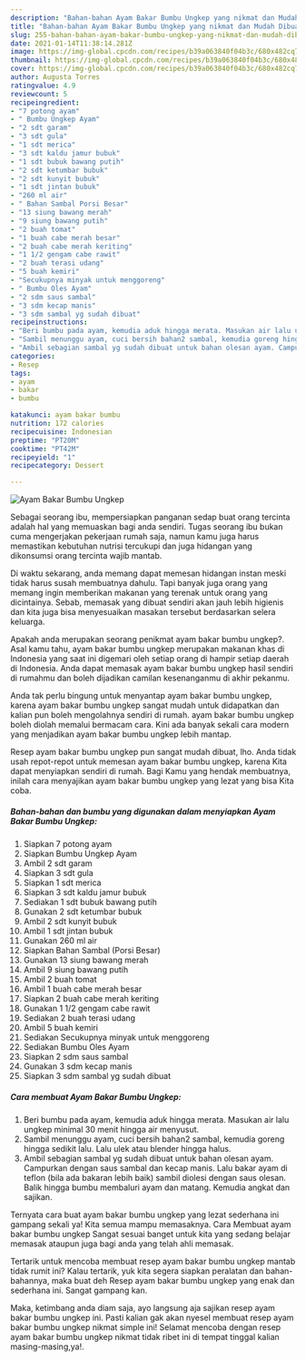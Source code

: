```yaml
---
description: "Bahan-bahan Ayam Bakar Bumbu Ungkep yang nikmat dan Mudah Dibuat"
title: "Bahan-bahan Ayam Bakar Bumbu Ungkep yang nikmat dan Mudah Dibuat"
slug: 255-bahan-bahan-ayam-bakar-bumbu-ungkep-yang-nikmat-dan-mudah-dibuat
date: 2021-01-14T11:38:14.281Z
image: https://img-global.cpcdn.com/recipes/b39a063840f04b3c/680x482cq70/ayam-bakar-bumbu-ungkep-foto-resep-utama.jpg
thumbnail: https://img-global.cpcdn.com/recipes/b39a063840f04b3c/680x482cq70/ayam-bakar-bumbu-ungkep-foto-resep-utama.jpg
cover: https://img-global.cpcdn.com/recipes/b39a063840f04b3c/680x482cq70/ayam-bakar-bumbu-ungkep-foto-resep-utama.jpg
author: Augusta Torres
ratingvalue: 4.9
reviewcount: 5
recipeingredient:
- "7 potong ayam"
- " Bumbu Ungkep Ayam"
- "2 sdt garam"
- "3 sdt gula"
- "1 sdt merica"
- "3 sdt kaldu jamur bubuk"
- "1 sdt bubuk bawang putih"
- "2 sdt ketumbar bubuk"
- "2 sdt kunyit bubuk"
- "1 sdt jintan bubuk"
- "260 ml air"
- " Bahan Sambal Porsi Besar"
- "13 siung bawang merah"
- "9 siung bawang putih"
- "2 buah tomat"
- "1 buah cabe merah besar"
- "2 buah cabe merah keriting"
- "1 1/2 gengam cabe rawit"
- "2 buah terasi udang"
- "5 buah kemiri"
- "Secukupnya minyak untuk menggoreng"
- " Bumbu Oles Ayam"
- "2 sdm saus sambal"
- "3 sdm kecap manis"
- "3 sdm sambal yg sudah dibuat"
recipeinstructions:
- "Beri bumbu pada ayam, kemudia aduk hingga merata. Masukan air lalu ungkep minimal 30 menit hingga air menyusut."
- "Sambil menunggu ayam, cuci bersih bahan2 sambal, kemudia goreng hingga sedikit lalu. Lalu ulek atau blender hingga halus."
- "Ambil sebagian sambal yg sudah dibuat untuk bahan olesan ayam. Campurkan dengan saus sambal dan kecap manis. Lalu bakar ayam di teflon (bila ada bakaran lebih baik) sambil diolesi dengan saus olesan. Balik hingga bumbu membaluri ayam dan matang. Kemudia angkat dan sajikan."
categories:
- Resep
tags:
- ayam
- bakar
- bumbu

katakunci: ayam bakar bumbu 
nutrition: 172 calories
recipecuisine: Indonesian
preptime: "PT20M"
cooktime: "PT42M"
recipeyield: "1"
recipecategory: Dessert

---
```



![Ayam Bakar Bumbu Ungkep](https://img-global.cpcdn.com/recipes/b39a063840f04b3c/680x482cq70/ayam-bakar-bumbu-ungkep-foto-resep-utama.jpg)

Sebagai seorang ibu, mempersiapkan panganan sedap buat orang tercinta adalah hal yang memuaskan bagi anda sendiri. Tugas seorang ibu bukan cuma mengerjakan pekerjaan rumah saja, namun kamu juga harus memastikan kebutuhan nutrisi tercukupi dan juga hidangan yang dikonsumsi orang tercinta wajib mantab.

Di waktu  sekarang, anda memang dapat memesan hidangan instan meski tidak harus susah membuatnya dahulu. Tapi banyak juga orang yang memang ingin memberikan makanan yang terenak untuk orang yang dicintainya. Sebab, memasak yang dibuat sendiri akan jauh lebih higienis dan kita juga bisa menyesuaikan masakan tersebut berdasarkan selera keluarga. 



Apakah anda merupakan seorang penikmat ayam bakar bumbu ungkep?. Asal kamu tahu, ayam bakar bumbu ungkep merupakan makanan khas di Indonesia yang saat ini digemari oleh setiap orang di hampir setiap daerah di Indonesia. Anda dapat memasak ayam bakar bumbu ungkep hasil sendiri di rumahmu dan boleh dijadikan camilan kesenanganmu di akhir pekanmu.

Anda tak perlu bingung untuk menyantap ayam bakar bumbu ungkep, karena ayam bakar bumbu ungkep sangat mudah untuk didapatkan dan kalian pun boleh mengolahnya sendiri di rumah. ayam bakar bumbu ungkep boleh diolah memalui bermacam cara. Kini ada banyak sekali cara modern yang menjadikan ayam bakar bumbu ungkep lebih mantap.

Resep ayam bakar bumbu ungkep pun sangat mudah dibuat, lho. Anda tidak usah repot-repot untuk memesan ayam bakar bumbu ungkep, karena Kita dapat menyiapkan sendiri di rumah. Bagi Kamu yang hendak membuatnya, inilah cara menyajikan ayam bakar bumbu ungkep yang lezat yang bisa Kita coba.

<!--inarticleads1-->

##### Bahan-bahan dan bumbu yang digunakan dalam menyiapkan Ayam Bakar Bumbu Ungkep:

1. Siapkan 7 potong ayam
1. Siapkan  Bumbu Ungkep Ayam
1. Ambil 2 sdt garam
1. Siapkan 3 sdt gula
1. Siapkan 1 sdt merica
1. Siapkan 3 sdt kaldu jamur bubuk
1. Sediakan 1 sdt bubuk bawang putih
1. Gunakan 2 sdt ketumbar bubuk
1. Ambil 2 sdt kunyit bubuk
1. Ambil 1 sdt jintan bubuk
1. Gunakan 260 ml air
1. Siapkan  Bahan Sambal (Porsi Besar)
1. Gunakan 13 siung bawang merah
1. Ambil 9 siung bawang putih
1. Ambil 2 buah tomat
1. Ambil 1 buah cabe merah besar
1. Siapkan 2 buah cabe merah keriting
1. Gunakan 1 1/2 gengam cabe rawit
1. Sediakan 2 buah terasi udang
1. Ambil 5 buah kemiri
1. Sediakan Secukupnya minyak untuk menggoreng
1. Sediakan  Bumbu Oles Ayam
1. Siapkan 2 sdm saus sambal
1. Gunakan 3 sdm kecap manis
1. Siapkan 3 sdm sambal yg sudah dibuat




<!--inarticleads2-->

##### Cara membuat Ayam Bakar Bumbu Ungkep:

1. Beri bumbu pada ayam, kemudia aduk hingga merata. Masukan air lalu ungkep minimal 30 menit hingga air menyusut.
1. Sambil menunggu ayam, cuci bersih bahan2 sambal, kemudia goreng hingga sedikit lalu. Lalu ulek atau blender hingga halus.
1. Ambil sebagian sambal yg sudah dibuat untuk bahan olesan ayam. Campurkan dengan saus sambal dan kecap manis. Lalu bakar ayam di teflon (bila ada bakaran lebih baik) sambil diolesi dengan saus olesan. Balik hingga bumbu membaluri ayam dan matang. Kemudia angkat dan sajikan.




Ternyata cara buat ayam bakar bumbu ungkep yang lezat sederhana ini gampang sekali ya! Kita semua mampu memasaknya. Cara Membuat ayam bakar bumbu ungkep Sangat sesuai banget untuk kita yang sedang belajar memasak ataupun juga bagi anda yang telah ahli memasak.

Tertarik untuk mencoba membuat resep ayam bakar bumbu ungkep mantab tidak rumit ini? Kalau tertarik, yuk kita segera siapkan peralatan dan bahan-bahannya, maka buat deh Resep ayam bakar bumbu ungkep yang enak dan sederhana ini. Sangat gampang kan. 

Maka, ketimbang anda diam saja, ayo langsung aja sajikan resep ayam bakar bumbu ungkep ini. Pasti kalian gak akan nyesel membuat resep ayam bakar bumbu ungkep nikmat simple ini! Selamat mencoba dengan resep ayam bakar bumbu ungkep nikmat tidak ribet ini di tempat tinggal kalian masing-masing,ya!.

